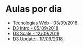 # Aulas por dia

* [Tecnologias Web - 03/09/2018](basic/index.md)
* [D3 Intro - 05/09/2018](d3_intro/index.md)
* [D3 Scale - 12/09/2018](d3_scale/index.md)
* [D3 Update - 17/09/2018](d3_update/01_scatterplot.html)